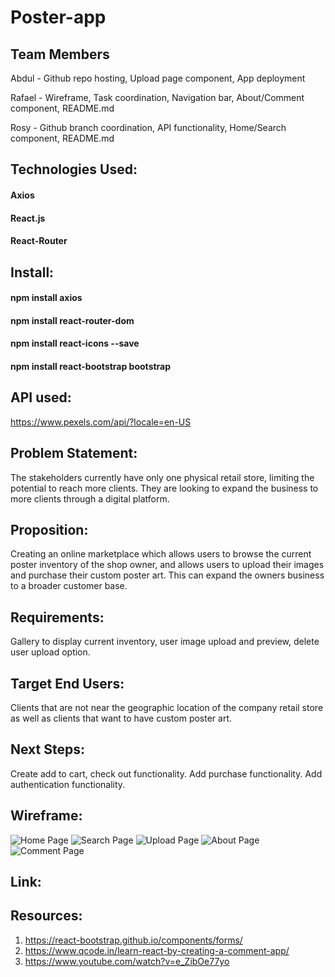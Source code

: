 # Poster-app

## Team Members

Abdul - Github repo hosting, Upload page component, App deployment

Rafael - Wireframe, Task coordination, Navigation bar, About/Comment component, README.md

Rosy - Github branch coordination, API functionality, Home/Search component, README.md

## Technologies Used:
#### Axios 
#### React.js
#### React-Router 

## Install:
#### npm install axios
#### npm install react-router-dom
#### npm install react-icons --save
#### npm install react-bootstrap bootstrap

## API used:
https://www.pexels.com/api/?locale=en-US

## Problem Statement:
The stakeholders currently have only one physical retail store, limiting the potential to reach more clients.
They are looking to expand the business to more clients through a digital platform.

## Proposition:
Creating an online marketplace which allows users to browse the current poster inventory of the shop owner, and allows users to upload their images and purchase their custom poster art. This can expand the owners business to a broader customer base.

## Requirements:
Gallery to display current inventory,
user image upload and preview, 
delete user upload option.

## Target End Users:
Clients that are not near the geographic location of the company retail store as well as
clients that want to have custom poster art.

## Next Steps:
Create add to cart, check out functionality.
Add purchase functionality.
Add authentication functionality.

## Wireframe:
![Home Page](https://github.com/Abdu-w/MidMod3-Poster-app/blob/master/Wireframe/0_HomePage.png)
![Search Page](https://github.com/Abdu-w/MidMod3-Poster-app/blob/master/Wireframe/1_SearchPage.png)
![Upload Page](https://github.com/Abdu-w/MidMod3-Poster-app/blob/master/Wireframe/3_UploadPage.png)
![About Page](https://github.com/Abdu-w/MidMod3-Poster-app/blob/master/Wireframe/4_AboutPage.png)
![Comment Page](https://github.com/Abdu-w/MidMod3-Poster-app/blob/master/Wireframe/5_CommentPage.png)

## Link:


## Resources:
1. https://react-bootstrap.github.io/components/forms/
2. https://www.qcode.in/learn-react-by-creating-a-comment-app/
3. https://www.youtube.com/watch?v=e_ZibOe77yo
